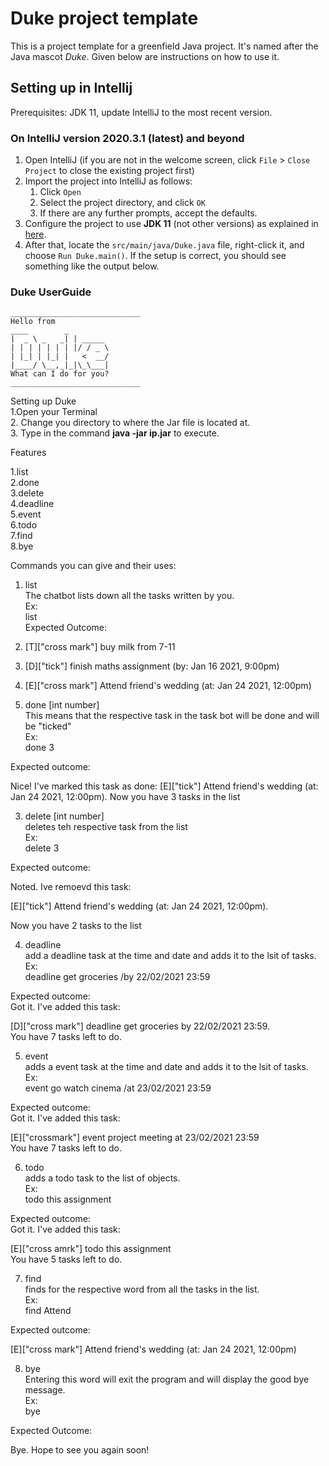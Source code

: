 # Duke project template

This is a project template for a greenfield Java project. It's named after the Java mascot _Duke_. Given below are instructions on how to use it.

## Setting up in Intellij

Prerequisites: JDK 11, update IntelliJ to the most recent version.

### On IntelliJ version 2020.3.1 (latest) and beyond

1. Open IntelliJ (if you are not in the welcome screen, click `File` > `Close Project` to close the existing project first)
1. Import the project into IntelliJ as follows:
    1. Click `Open`
    1. Select the project directory, and click `OK`
    1. If there are any further prompts, accept the defaults.
1. Configure the project to use **JDK 11** (not other versions) as explained in [here](https://www.jetbrains.com/help/idea/sdk.html#set-up-jdk).
1. After that, locate the `src/main/java/Duke.java` file, right-click it, and choose `Run Duke.main()`. If the setup is correct, you should see something like the output below.

### **Duke UserGuide**

   ```
_____________________________
Hello from
____        _
|  _ \ _   _| | _____
| | | | | | | |/ / _ \
| |_| | |_| |   <  __/
|____/ \__,_|_|\_\___|
What can I do for you?
_____________________________
   ```
Setting up Duke <br />
1.Open your Terminal <br />
2. Change you directory to where the Jar file is located at. <br />
3. Type in the command **java -jar ip.jar** to execute. <br />

Features<br />

1.list <br />
2.done <br />
3.delete <br />
4.deadline <br />
5.event <br />
6.todo <br />
7.find <br />
8.bye <br />

Commands you can give and their uses:

1. list <br />
   The chatbot lists down all the tasks written by you. <br />
   Ex: <br />
   list <br />
Expected Outcome: <br />

1. [T]["cross mark"] buy milk from 7-11 <br />

2. [D]["tick"] finish maths assignment (by: Jan 16 2021, 9:00pm) <br />

3. [E]["cross mark"] Attend friend's wedding  (at: Jan 24 2021, 12:00pm) <br />


2. done [int number]<br />
   This means that the respective task in the task bot will be done and will be "ticked" <br />
   Ex: <br />
   done 3 <br />
   
Expected outcome: <br />

Nice! I've marked this task as done: [E]["tick"] Attend friend's wedding  (at: Jan 24 2021, 12:00pm). Now you have 3 tasks in the list <br />

3. delete [int number] <br />
   deletes teh respective task from the list <br />
   Ex: <br />
   delete 3 <br />

Expected outcome: <br />

Noted. Ive remoevd this task: <br />

[E]["tick"] Attend friend's wedding  (at: Jan 24 2021, 12:00pm). <br />

Now you have 2 tasks to the list <br />

4. deadline <br />
   add a deadline task at the time and date and adds it to the lsit of tasks. <br />
   Ex: <br />
   deadline get groceries  /by 22/02/2021 23:59 <br />

Expected outcome:<br />
Got it. I've added this task: <br />

[D]["cross mark"] deadline get groceries by 22/02/2021 23:59. <br />
You have 7 tasks left to do. <br />

5. event <br />
   adds a event task at the time and date and adds it to the lsit of tasks. <br />
   Ex:  <br />
   event go watch cinema  /at 23/02/2021 23:59 <br />

Expected outcome: <br />
Got it. I've added this task: <br />

[E]["crossmark"] event project meeting at 23/02/2021 23:59 <br />
You have 7 tasks left to do. <br />

6. todo<br />
   adds a todo task to the list of objects.<br />
   Ex: <br />
   todo this assignment <br />

Expected outcome: <br />
Got it. I've added this task: <br />

[E]["cross amrk"] todo this assignment <br />
You have 5 tasks left to do. <br />

7. find <br />
   finds for the respective word from all the tasks in the list.<br />
   Ex: <br />
   find Attend <br />
   
Expected outcome: <br />

[E]["cross mark"] Attend friend's wedding  (at: Jan 24 2021, 12:00pm) <br />

8. bye <br />
   Entering this word will exit the program and will display the good bye message. <br />
   Ex: <br />
   bye <br />
   
Expected Outcome: <br />
   
Bye. Hope to see you again soon! <br />


